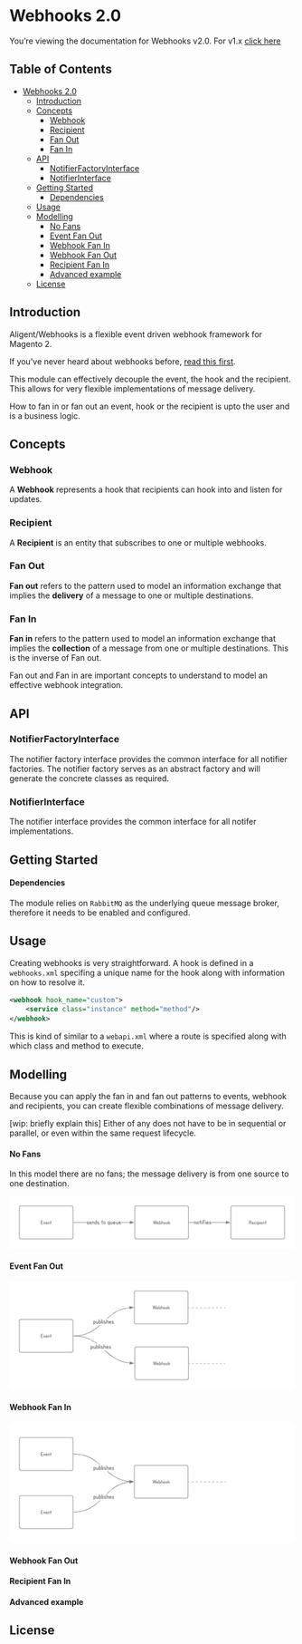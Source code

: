 # Webhooks 2.0

You’re viewing the documentation for Webhooks v2.0. For v1.x [click here](docs/README.md)

Table of Contents
-----------------

- [Webhooks 2.0](#webhooks-20)
  - [Introduction](#introduction)
  - [Concepts](#concepts)
    - [Webhook](#webhook)
    - [Recipient](#recipient)
    - [Fan Out](#fan-out)
    - [Fan In](#fan-in)
  - [API](#api)
    - [NotifierFactoryInterface](#notifierfactoryinterface)
    - [NotifierInterface](#notifierinterface)
  - [Getting Started](#getting-started)
      - [Dependencies](#dependencies)
  - [Usage](#usage)
  - [Modelling](#modelling)
      - [No Fans](#no-fans)
      - [Event Fan Out](#event-fan-out)
      - [Webhook Fan In](#webhook-fan-in)
      - [Webhook Fan Out](#webhook-fan-out)
      - [Recipient Fan In](#recipient-fan-in)
      - [Advanced example](#advanced-example)
  - [License](#license)

Introduction
------------

Aligent/Webhooks is a flexible event driven webhook framework for Magento 2.

If you've never heard about webhooks before, [read this first](https://en.wikipedia.org/wiki/Webhook).

This module can effectively decouple the event, the hook and the recipient. This allows for very flexible implementations of message delivery.

How to fan in or fan out an event, hook or the recipient is upto the user and is a business logic.

Concepts
--------

### Webhook

A **Webhook** represents a hook that recipients can hook into and listen for updates.

### Recipient

A **Recipient** is an entity that subscribes to one or multiple webhooks.

### Fan Out

**Fan out** refers to the pattern used to model an information exchange that implies the **delivery** of a message to one or multiple destinations.

### Fan In

**Fan in** refers to the pattern used to model an information exchange that implies the **collection** of a message from one or multiple destinations. This is the inverse of Fan out.

Fan out and Fan in are important concepts to understand to model an effective webhook integration.

API
---

### NotifierFactoryInterface

The notifier factory interface provides the common interface for all notifier factories. The notifier factory serves as an abstract factory and will generate the concrete classes as required.

### NotifierInterface

The notifier interface provides the common interface for all notifer
implementations.


Getting Started
---------------

#### Dependencies

The module relies on `RabbitMQ` as the underlying queue message broker, therefore it needs to be enabled and configured.

Usage
-----

Creating webhooks is very straightforward. A hook is defined in a `webhooks.xml` specifing a unique name for the hook along with information on how to resolve it.

```xml
<webhook hook_name="custom">
    <service class="instance" method="method"/>
</webhook>
```

This is kind of similar to a `webapi.xml` where a route is specified along with which class and method to execute.

Modelling
---------

Because you can apply the fan in and fan out patterns to events, webhook and recipients, you can create flexible combinations of message delivery.

[wip: briefly explain this] Either of any does not have to be in sequential or parallel, or even within the same request lifecycle.

#### No Fans

In this model there are no fans; the message delivery is from one source to one destination.

![No Fan](docs/simple_model.png "no fan model")


#### Event Fan Out

![Event Fan Out](docs/event_fan_out.png "event fan out model")


#### Webhook Fan In

![Webhook Fan In](docs/webhook_fan_in.png "webhook fan in model")

#### Webhook Fan Out

#### Recipient Fan In

#### Advanced example


License
-------
